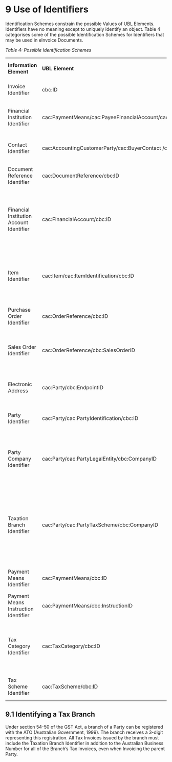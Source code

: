 # 9 Use of Identifiers 

Identification Schemes constrain the possible Values of UBL Elements. Identifiers have no meaning except to uniquely identify an object. Table 4 categorises some of the possible Identification Schemes for Identifiers that may be used in eInvoice Documents. 

*Table 4: Possible Identification Schemes*

| | | | |
| --- |------- | --- |------- |
**Information Element** |**UBL Element**|**Definition**| **Possible Identification Schemes**| 
Invoice Identifier | cbc:ID | The Identifier for the Invoice. | Issued by Supplier |
Financial Institution Identifier |cac:PaymentMeans/cac:PayeeFinancialAccount/cac:FinancialInstitutionBranch | The office holding the Financial Institution Account. | BSB (Australia), BIC (International) |
Contact Identifier | cac:AccountingCustomerParty/cac:BuyerContact /cbc:ID | An Identifier for this Contact. | Mutually agreed by trading partners. |
Document Reference Identifier | cac:DocumentReference/cbc:ID | An Identifier for the referenced Document. | Issued by Document creator. |
Financial Institution Account Identifier | cac:FinancialAccount/cbc:ID | The Identifier for this Financial Account for example, the bank account number. | Account Number (Australia), IBAN (International). |
Item Identifier | cac:Item/cac:ItemIdentification/cbc:ID | An Identifier for an Item. | May be issued by Supplier, Buyer, manufacturer or issued by a third Party (e.g. a GTIN from GS1). 
Purchase Order Identifier | cac:OrderReference/cbc:ID | An Identifier for a Purchase Order. | Issued by the Buyer. |
Sales Order Identifier | cac:OrderReference/cbc:SalesOrderID | An Identifier for a Purchase Order, assigned by the Seller. | Issued by the Supplier. |
Electronic Address | cac:Party/cbc:EndpointID | An Identifier for the end point of the routing Service. | Issued by the Service provider. |
Party Identifier | cac:Party/cac:PartyIdentification/cbc:ID | An Identifier for the Party. | Mutually agreed by trading partners. |
Party Company Identifier | cac:Party/cac:PartyLegalEntity/cbc:CompanyID | An Identifier for the Party as registered within a business registration scheme. | Australian Business Number (ABN) issued by ABR (Australia). |
Taxation Branch Identifier | cac:Party/cac:PartyTaxScheme/cbc:CompanyID | An Identifier for the registered Branch of a Party that supplements the ABN as required for Tax reporting purposes. (See 9.1) | A 3-digit value issued by the ATO (Australia). |
Payment Means Identifier | cac:PaymentMeans/cbc:ID | An Identifier for a means of payment. | Mutually agreed by trading partners. |
Payment Means Instruction Identifier | cac:PaymentMeans/cbc:InstructionID | An Identifier for a payment instruction. | Issued by the Financial Institution. |
Tax Category Identifier | cac:TaxCategory/cbc:ID | An Identifier for a Tax Category. | Issued by accounting software providers (Simpler BAS programme may provide these) |
Tax Scheme Identifier | cac:TaxScheme/cbc:ID | An Identifier for this Taxation scheme. | Issued by Australian Taxation Office. |

## 9.1 Identifying a Tax Branch 

Under section 54-50 of the GST Act, a branch of a Party can be registered with the ATO (Australian Government, 1999). The branch receives a 3-digit representing this registration. All Tax Invoices issued by the branch must include the Taxation Branch Identifier in addition to the Australian Business Number for all of the Branch’s Tax Invoices, even when Invoicing the parent Party. 
